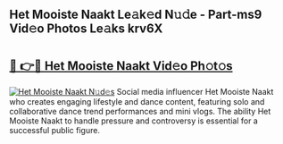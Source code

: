 ## Het Mooiste Naakt Le𝚊k𝚎d N𝚞𝚍e - Part-ms9 Vid𝚎o Photos Le𝚊ks krv6X

# <h2><a href="http://fb1vpqq.evod.top/?m=Het+Mooiste+Naakt">🔗 👉🔴 Het Mooiste Naakt Vid𝚎o Ph𝚘t𝚘s</a></h2>

[![Het Mooiste Naakt N𝚞d𝚎s](https://i.imgur.com/8V9OHl7.gif)](http://fb1vpqq.evod.top/?m=Het+Mooiste+Naakt)
Social media influencer Het Mooiste Naakt who creates engaging lifestyle and dance content, featuring solo and collaborative dance trend performances and mini vlogs. The ability Het Mooiste Naakt to handle pressure and controversy is essential for a successful public figure. 
